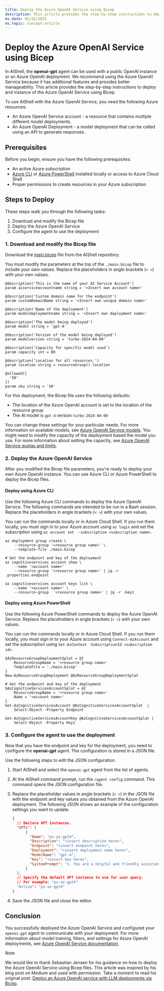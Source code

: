 ```yaml
---
title: Deploy the Azure OpenAI Service using Bicep
description: This article provides the step-by-step instructions to deploy and instance of the Azure OpenAI Service using Bicep.
ms.date: 01/15/2025
ms.topic: concept-article
---
```

# Deploy the Azure OpenAI Service using Bicep

In AIShell, the **openai-gpt** agent can be used with a public OpenAI instance or an Azure OpenAI
deployment. We recommend using the Azure OpenAI Service because it has additional features and
provides better manageability. This article provides the step-by-step instructions to deploy and
instance of the Azure OpenAI Service using Bicep.

To use AIShell with the Azure OpenAI Service, you need the following Azure resources:

- An Azure OpenAI Service account - a resource that contains multiple different model deployments.
- An Azure OpenAI Deployment - a model deployment that can be called using an API to generate
  responses.

## Prerequisites

Before you begin, ensure you have the following prerequisites:

- An active Azure subscription
- [Azure CLI][04] or [Azure PowerShell][05] installed locally or access to Azure Cloud Shell
- Proper permissions to create resources in your Azure subscription

## Steps to Deploy

These steps walk you through the following tasks:

1. Download and modify the Bicep file
1. Deploy the Azure OpenAI Service
1. Configure the agent to use the deployment

### 1. Download and modify the Bicep file

Download the [main.bicep][07] file from the AIShell repository.

You must modify the parameters at the top of the `./main.bicep` file to include your own values.
Replace the placeholders in angle brackets (`< >`) with your own values.

```bicep
@description('This is the name of your AI Service Account')
param aiserviceaccountname string = '<Insert own account name>'

@description('Custom domain name for the endpoint')
param customDomainName string = '<Insert own unique domain name>'

@description('Name of the deployment')
param modeldeploymentname string = '<Insert own deployment name>'

@description('The model being deployed')
param model string = 'gpt-4'

@description('Version of the model being deployed')
param modelversion string = 'turbo-2024-04-09'

@description('Capacity for specific model used')
param capacity int = 80

@description('Location for all resources.')
param location string = resourceGroup().location

@allowed([
  'S0'
])
param sku string = 'S0'
```

For this deployment, the Bicep file uses the following defaults:

- The location of the Azure OpenAI account is set to the location of the resource group
- The AI model is `gpt-4` version `turbo-2024-04-09`

You can change these settings for your particular needs. For more information on available models,
see [Azure OpenAI Service models][01]. You might need to modify the capacity of the deployment based
the model you use. For more information about setting the capacity, see
[Azure OpenAI Service quotas and limits][02].

### 2. Deploy the Azure OpenAI Service

After you modified the Bicep file parameters, you're ready to deploy your own Azure OpenAI
instance. You can use Azure CLI or Azure PowerShell to deploy the Bicep files.

#### Deploy using Azure CLI

Use the following Azure CLI commands to deploy the Azure OpenAI Service. The following commands are
intended to be run in a Bash session. Replace the placeholders in angle brackets (`< >`) with your
own values.

You can run the commands locally or in Azure Cloud Shell. If you run them locally, you must sign in
to your Azure account using `az login` and set the subscription using
`az account set --subscription <subscription name>`.

```azurecli-interactive
az deployment group create \
    --resource-group '<resource group name>' \
    --template-file ./main.bicep

# Get the endpoint and key of the deployment
az cognitiveservices account show \
    --name '<account name>'
    --resource-group '<resource group name>' | jq -r .properties.endpoint

az cognitiveservices account keys list \
    --name '<account name>' \
    --resource-group  '<resource group name>' | jq -r .key1
```

#### Deploy using Azure PowerShell

Use the following Azure PowerShell commands to deploy the Azure OpenAI Service. Replace the
placeholders in angle brackets (`< >`) with your own values.

You can run the commands locally or in Azure Cloud Shell. If you run them locally, you must sign in
to your Azure account using `Connect-AzAccount` and set the subscription using
`Set-AzContext -SubscriptionId <subscription id>`.

```azurepowershell-interactive
$AzResourceGroupDeploymentSplat = @{
    ResourceGroupName = '<resource group name>'
    TemplateFile = './main.bicep'
}
New-AzResourceGroupDeployment @AzResourceGroupDeploymentSplat

# Get the endpoint and key of the deployment
$AzCognitiveServicesAccountSplat = @{
    ResourceGroupName = '<resource group name>'
    Name = '<account name>'
}
Get-AzCognitiveServicesAccount @AzCognitiveServicesAccountSplat  |
    Select-Object -Property Endpoint

Get-AzCognitiveServicesAccountKey @AzCognitiveServicesAccountSplat |
    Select-Object -Property Key1
```

### 3. Configure the agent to use the deployment

Now that you have the endpoint and key for the deployment, you need to configure the **openai-gpt**
agent. The configuration is stored in a JSON file.

Use the following steps to edit the JSON configuration.

1. Start AIShell and select the `openai-gpt` agent from the list of agents.
1. At the AIShell command prompt, run the `/agent config` command. This command opens the JSON
   configuration file.
1. Replace the placeholder values in angle brackets (`< >`) in the JSON file with the endpoint and
   key values you obtained from the Azure OpenAI deployment. The following JSON shows an example of
   the configuration settings you want to update.

   ```json
   {
     // Declare GPT instances.
     "GPTs": [
         {
           "Name": "ps-az-gpt4",
           "Description": "<insert description here>",
           "Endpoint": "<insert endpoint here>",
           "Deployment": "<insert deployment name here>",
           "ModelName": "gpt-4",
           "Key": "<insert key here>",
           "SystemPrompt": "1. You are a helpful and friendly assistant with expertise in PowerShell scripting and command line.\n2. Assume user is using the operating system `osx` unless otherwise specified.\n3. Use the `code block` syntax in markdown to encapsulate any part in responses that is code, YAML, JSON or XML, but not table.\n4. When encapsulating command line code, use '```powershell' if it's PowerShell command; use '```sh' if it's non-PowerShell CLI command.\n5. When generating CLI commands, never ever break a command into multiple lines. Instead, always list all parameters and arguments of the command on the same line.\n6. Please keep the response concise but to the point. Do not overexplain."
         }
     ],
     // Specify the default GPT instance to use for user query.
     // For example: "ps-az-gpt4"
     "Active": "ps-az-gpt4"
   }
   ```

1. Save the JSON file and close the editor.

## Conclusion

You successfully deployed the Azure OpenAI Service and configured your `openai-gpt` agent to
communicate with your deployment. For more information about model training, filters, and settings
for Azure OpenAI deployments, see [Azure OpenAI Service documentation][03].

> [!NOTE]
> We would like to thank Sebastian Jensen for his guidance on how to deploy the Azure OpenAI Service
> using Bicep files. This article was inspired by his blog post on Medium and used with permission.
> Take a moment to read his original post:
> [Deploy an Azure OpenAI service with LLM deployments via Bicep][06].

<!-- link references -->
[01]: /azure/ai-services/openai/concepts/models?tabs=global-standard%2Cstandard-chat-
[02]: /azure/ai-services/openai/quotas-limits
[03]: /azure/cognitive-services/openai/
[04]: /cli/azure/install-azure-cli
[05]: /powershell/azure/install-azure-powershell
[06]: https://medium.com/medialesson/deploy-an-azure-openai-service-with-llm-deployments-via-bicep-244411472d40
[07]: https://raw.githubusercontent.com/PowerShell/AIShell/refs/heads/main/docs/development/AzureOAIDeployment/main.bicep
